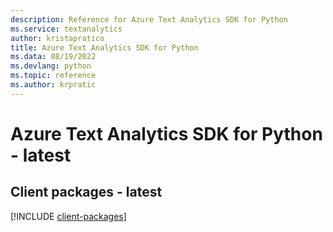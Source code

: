 ```yaml
---
description: Reference for Azure Text Analytics SDK for Python
ms.service: textanalytics
author: kristapratico
title: Azure Text Analytics SDK for Python
ms.data: 08/19/2022
ms.devlang: python
ms.topic: reference
ms.author: krpratic
---
```

# Azure Text Analytics SDK for Python - latest

## Client packages - latest
[!INCLUDE [client-packages](text-analytics-client-index.md)]